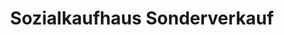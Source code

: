 ---
title: "Sozialkaufhaus Sonderverkauf"
url: /muelheim-an-der-ruhr/sozialkaufhaus-sonderverkauf/
shop: Warenhaus
---